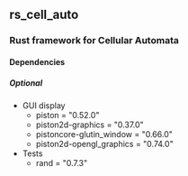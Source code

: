 ## rs\_cell\_auto
### Rust framework for Cellular Automata

#### Dependencies
##### Optional
- GUI display
    - piston = "0.52.0"
    - piston2d-graphics = "0.37.0"
    - pistoncore-glutin\_window = "0.66.0"
    - piston2d-opengl\_graphics = "0.74.0"
- Tests
    - rand = "0.7.3"
